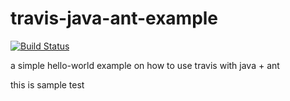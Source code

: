 travis-java-ant-example
=======================
[![Build Status](https://travis-ci.org/travis-examples/travis-java-ant-example.png?branch=master)](https://travis-ci.org/travis-examples/travis-java-ant-example)

a simple hello-world example on how to use travis with java + ant

this is sample test
